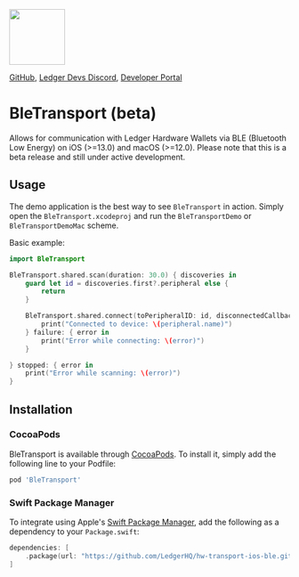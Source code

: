 <img src="https://user-images.githubusercontent.com/4631227/191834116-59cf590e-25cc-4956-ae5c-812ea464f324.png" height="100" />

[GitHub](https://github.com/LedgerHQ/ledger-live/),
[Ledger Devs Discord](https://developers.ledger.com/discord-pro),
[Developer Portal](https://developers.ledger.com/)

# BleTransport (beta)

Allows for communication with Ledger Hardware Wallets via BLE (Bluetooth Low Energy) on iOS (>=13.0) and macOS (>=12.0). Please note that this is a beta release and still under active development.

## Usage

The demo application is the best way to see `BleTransport` in action. Simply open the `BleTransport.xcodeproj` and run the `BleTransportDemo` or `BleTransportDemoMac` scheme.

Basic example:
```swift
import BleTransport

BleTransport.shared.scan(duration: 30.0) { discoveries in
    guard let id = discoveries.first?.peripheral else {
        return
    }

    BleTransport.shared.connect(toPeripheralID: id, disconnectedCallback: nil) { peripheral in
        print("Connected to device: \(peripheral.name)")
    } failure: { error in
        print("Error while connecting: \(error)")
    }

} stopped: { error in
    print("Error while scanning: \(error)")
}
```

## Installation

### CocoaPods

BleTransport is available through [CocoaPods](http://cocoapods.org). To install
it, simply add the following line to your Podfile:

```bash
pod 'BleTransport'
```

### Swift Package Manager

To integrate using Apple's [Swift Package Manager](https://swift.org/package-manager/), add the following as a dependency to your `Package.swift`:

```swift
dependencies: [
    .package(url: "https://github.com/LedgerHQ/hw-transport-ios-ble.git", from: "1.0.0")
]
```
